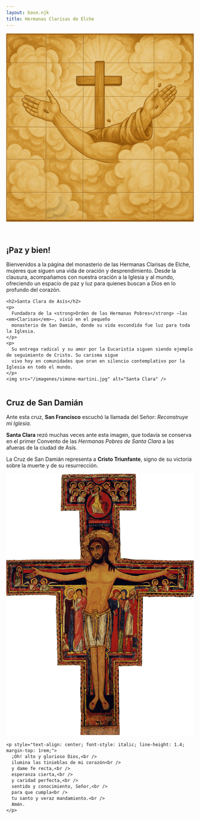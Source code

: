 ```yaml
---
layout: base.njk
title: Hermanas Clarisas de Elche
---
```


<section class="row">
  <div class="column">
    <img src="/imagenes/paz-y-bien-ocre.png" alt="Paz y Bien" style="margin-bottom: 2rem;" />
    <h2>¡Paz y bien!</h2>
    <p>
      Bienvenidos a la página del monasterio de las Hermanas Clarisas de Elche, mujeres que siguen una vida
      de oración y desprendimiento. Desde la clausura, acompañamos con nuestra oración a la Iglesia y al mundo,
      ofreciendo un espacio de paz y luz para quienes buscan a Dios en lo profundo del corazón.
    </p>

    <h2>Santa Clara de Asís</h2>
    <p>
      Fundadora de la <strong>Orden de las Hermanas Pobres</strong> —las <em>Clarisas</em>—, vivió en el pequeño
      monasterio de San Damián, donde su vida escondida fue luz para toda la Iglesia.
    </p>
    <p>
      Su entrega radical y su amor por la Eucaristía siguen siendo ejemplo de seguimiento de Cristo. Su carisma sigue
      vivo hoy en comunidades que oran en silencio contemplativo por la Iglesia en todo el mundo.
    </p>
    <img src="/imagenes/simone-martini.jpg" alt="Santa Clara" />
  </div>

  <div class="column">
    <h2>Cruz de San Damián</h2>
    <p>
      Ante esta cruz, <strong>San Francisco</strong> escuchó la llamada del Señor: <em>Reconstruye mi Iglesia</em>.
    </p>
    <p>
      <strong>Santa Clara</strong> rezó muchas veces ante esta imagen, que todavía se conserva en el primer Convento
      de las <em>Hermanas Pobres de Santa Clara</em> a las afueras de la ciudad de Asís.
    </p>
    <p>La Cruz de San Damián representa a <strong>Cristo Triunfante</strong>, signo de su victoria sobre la muerte y de su resurrección.</p>
    <img src="/imagenes/cruz-san-damian.gif" alt="Cruz de San Damián" />

    <p style="text-align: center; font-style: italic; line-height: 1.4; margin-top: 1rem;">
      ¡Oh! alto y glorioso Dios,<br />
      ilumina las tinieblas de mi corazón<br />
      y dame fe recta,<br />
      esperanza cierta,<br />
      y caridad perfecta,<br />
      sentido y conocimiento, Señor,<br />
      para que cumpla<br />
      tu santo y veraz mandamiento.<br />
      Amén.
    </p>
  </div>
</section>
